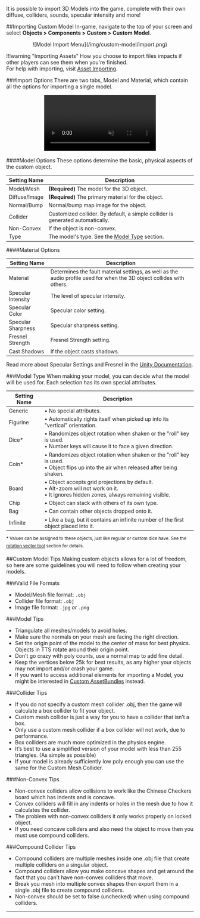 It is possible to import 3D Models into the game, complete with their own diffuse, colliders, sounds, specular intensity and more!

##Importing Custom Model
In-game, navigate to the top of your screen and select **Objects > Components > Custom > Custom Model**.

<center>![Model Import Menu](/img/custom-model/import.png)</center>

!!!warning "Importing Assets"
    How you choose to import files impacts if other players can see them when you're finished.<br>For help with importing, visit [Asset Importing](asset-importing.md).

###Import Options
There are two tabs, Model and Material, which contain all the options for importing a single model.

<center>
    <video controls
        loop
        autoPlay
        muted
        src="/img/custom-model/import.webm">
        Sorry, your browser doesn't support embedded videos.
    </video>
</center>



####Model Options
These options determine the basic, physical aspects of the custom object.

Setting Name | Description
-- | --
Model/Mesh | **(Required)** The model for the 3D object.
Diffuse/Image | **(Required)** The primary material for the object.
Normal/Bump | Normal/bump map image for the object.
Collider | Customized collider. By default, a simple collider is generated automatically.
Non-Convex | If the object is non-convex.
Type | The model's type. See the [Model Type](#model-type) section.

####Material Options

Setting Name | Description
-- | --
Material | Determines the fault material settings, as well as the audio profile used for when the 3D object collides with others.
Specular Intensity | The level of specular intensity.
Specular Color | Specular color setting.
Specular Sharpness | Specular sharpness setting.
Fresnel Strength | Fresnel Strength setting.
Cast Shadows | If the object casts shadows.

Read more about Specular Settings and Fresnel in the [Unity Documentation](https://docs.unity3d.com/Manual/StandardShaderMaterialParameters.html).

###Model Type
When making your model, you can decide what the model will be used for. Each selection has its own special attributes.

Setting Name | Description
-- | --
Generic | &#8226; No special attributes.
Figurine | &#8226; Automatically rights itself when picked up into its "vertical" orientation.
Dice* | &#8226; Randomizes object rotation when shaken or the "roll" key is used.<br>&#8226; Number keys will cause it to face a given direction.
Coin* | &#8226; Randomizes object rotation when shaken or the "roll" key is used.<br>&#8226; Object flips up into the air when released after being shaken.
Board | &#8226; Object accepts grid projections by default.<br>&#8226; Alt-zoom will not work on it.<br>&#8226; It ignores hidden zones, always remaining visible.
Chip | &#8226; Object can stack with others of its own type.
Bag | &#8226; Can contain other objects dropped onto it.
Infinite | &#8226; Like a bag, but it contains an infinite number of the first object placed into it.

<sup>&#42; Values can be assigned to these objects, just like regular or custom dice have. See the [rotation vector tool](../game-tools/gizmo-tool.md#rotation-value) section for details.</sup>

##Custom Model Tips
Making custom objects allows for a lot of freedom, so here are some guidelines you will need to follow when creating your models.

###Valid File Formats

* Model/Mesh file format: `.obj`
* Collider file format: `.obj`
* Image file format: `.jpg` *or* `.png`

###Model Tips

* Triangulate all meshes/models to avoid holes.
* Make sure the normals on your mesh are facing the right direction.
* Set the origin point of the model to the center of mass for best physics. Objects in TTS rotate around their origin point.
* Don’t go crazy with poly counts, use a normal map to add fine detail.
* Keep the vertices below 25k for best results, as any higher your objects may not import and/or crash your game.
* If you want to access additional elements for importing a Model, you might be interested in [Custom AssetBundles](custom-assetbundle.md) instead.

###Collider Tips

* If you do not specify a custom mesh collider .obj, then the game will calculate a box collider to fit your object.
* Custom mesh collider is just a way for you to have a collider that isn’t a box.
* Only use a custom mesh collider if a box collider will not work, due to performance.
* Box colliders are much more optimized in the physics engine.
* It’s best to use a simplified version of your model with less than 255 triangles. (As simple as possible)
* If your model is already sufficiently low poly enough you can use the same for the Custom Mesh Collider.

###Non-Convex Tips

* Non-convex colliders allow collisions to work like the Chinese Checkers board which has indents and is concave.
* Convex colliders will fill in any indents or holes in the mesh due to how it calculates the collider.
* The problem with non-convex colliders it only works properly on locked object.
* If you need concave colliders and also need the object to move then you must use compound colliders.

###Compound Collider Tips

* Compound colliders are multiple meshes inside one .obj file that create multiple colliders on a singular object.
* Compound colliders allow you make concave shapes and get around the fact that you can’t have non-convex colliders that move.
* Break you mesh into multiple convex shapes then export them in a single .obj file to create compound colliders.
* Non-convex should be set to false (unchecked) when using compound colliders.








---

